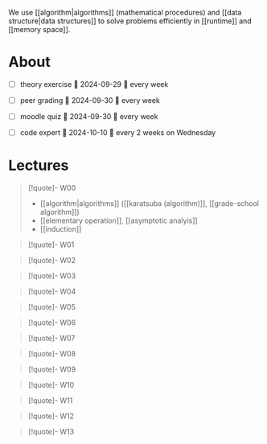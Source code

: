 
We use [[algorithm|algorithms]] (mathematical procedures) and [[data structure|data structures]] to solve problems efficiently in [[runtime]] and [[memory space]].


# About

- [ ] theory exercise 📅 2024-09-29 🔁 every week 
- [ ] peer grading 📅 2024-09-30 🔁 every week 
- [ ] moodle quiz 📅 2024-09-30  🔁 every week 
- [ ] code expert 📅 2024-10-10 🔁 every 2 weeks on Wednesday 


# Lectures

> [!quote]- W00
> - [[algorithm|algorithms]] ([[karatsuba (algorithm)]], [[grade-school algorithm]])
> - [[elementary operation]], [[asymptotic analyis]]
> - [[induction]]
>   

> [!quote]- W01
> 
> 

> [!quote]- W02
> 
> 
> 

> [!quote]- W03
> 
> 
> 

> [!quote]- W04
> 
> 
> 

> [!quote]- W05
> 
> 
> 

> [!quote]- W06
> 
> 
> 

> [!quote]- W07
> 
> 
> 

> [!quote]- W08
> 
> 
> 

> [!quote]- W09
> 
> 
> 

> [!quote]- W10
> 
> 
> 

> [!quote]- W11
> 
> 
> 

> [!quote]- W12
> 
> 
> 

> [!quote]- W13
> 
> 
> 



